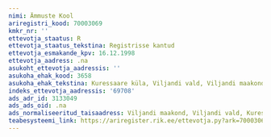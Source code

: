 ```yaml
---
nimi: Ämmuste Kool
ariregistri_kood: 70003069
kmkr_nr: ''
ettevotja_staatus: R
ettevotja_staatus_tekstina: Registrisse kantud
ettevotja_esmakande_kpv: 16.12.1998
ettevotja_aadress: .na
asukoht_ettevotja_aadressis: ''
asukoha_ehak_kood: 3658
asukoha_ehak_tekstina: Kuressaare küla, Viljandi vald, Viljandi maakond
indeks_ettevotja_aadressis: '69708'
ads_adr_id: 3133049
ads_ads_oid: .na
ads_normaliseeritud_taisaadress: Viljandi maakond, Viljandi vald, Kuressaare küla
teabesysteemi_link: https://ariregister.rik.ee/ettevotja.py?ark=70003069&ref=rekvisiidid
---
```

